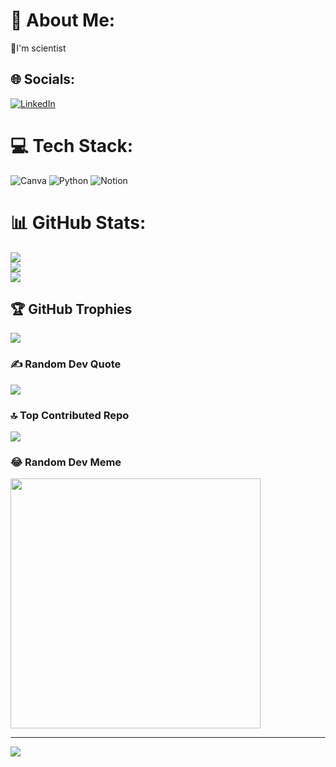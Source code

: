 # 💫 About Me:
🧬I'm scientist


## 🌐 Socials:
[![LinkedIn](https://img.shields.io/badge/LinkedIn-%230077B5.svg?logo=linkedin&logoColor=white)](https://linkedin.com/in/www.linkedin.com/in/selcen-umay-barutçugil) 

# 💻 Tech Stack:
![Canva](https://img.shields.io/badge/Canva-%2300C4CC.svg?style=flat&logo=Canva&logoColor=white) ![Python](https://img.shields.io/badge/python-3670A0?style=flat&logo=python&logoColor=ffdd54) ![Notion](https://img.shields.io/badge/Notion-%23000000.svg?style=flat&logo=notion&logoColor=white)
# 📊 GitHub Stats:
![](https://github-readme-stats.vercel.app/api?username=selcenumay&theme=blueberry&hide_border=true&include_all_commits=false&count_private=false)<br/>
![](https://github-readme-streak-stats.herokuapp.com/?user=selcenumay&theme=blueberry&hide_border=true)<br/>
![](https://github-readme-stats.vercel.app/api/top-langs/?username=selcenumay&theme=blueberry&hide_border=true&include_all_commits=false&count_private=false&layout=compact)

## 🏆 GitHub Trophies
![](https://github-profile-trophy.vercel.app/?username=selcenumay&theme=nord&no-frame=true&no-bg=false&margin-w=4)

### ✍️ Random Dev Quote
![](https://quotes-github-readme.vercel.app/api?type=horizontal&theme=tokyonight)

### 🔝 Top Contributed Repo
![](https://github-contributor-stats.vercel.app/api?username=selcenumay&limit=5&theme=discord&combine_all_yearly_contributions=true)

### 😂 Random Dev Meme
<img src='https://memer-new.vercel.app/' style="height: 400px;"/>

---
[![](https://visitcount.itsvg.in/api?id=selcenumay&icon=1&color=9)](https://visitcount.itsvg.in)

<!-- Proudly created with GPRM ( https://gprm.itsvg.in ) -->
